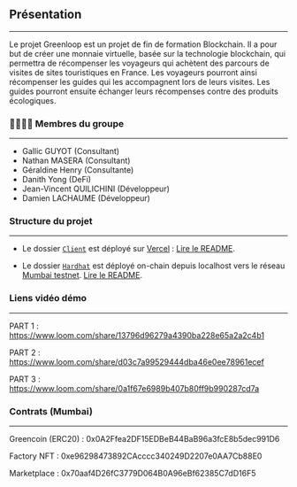 ## Présentation
---

Le projet Greenloop est un projet de fin de formation Blockchain. Il a pour but de créer une monnaie virtuelle, basée sur la technologie blockchain, qui permettra de récompenser les voyageurs qui achètent des parcours de visites de sites touristiques en France. Les voyageurs pourront ainsi récompenser les guides qui les accompagnent lors de leurs visites. Les guides pourront ensuite échanger leurs récompenses contre des produits écologiques.

### 👨‍👩‍👧‍👦 Membres du groupe
---

- Gallic GUYOT (Consultant)
- Nathan MASERA (Consultant)
- Géraldine Henry (Consultante)
- Danith Yong (DeFi)
- Jean-Vincent QUILICHINI (Développeur)
- Damien LACHAUME (Développeur)

### Structure du projet
---

- Le dossier [`Client`](https://github.com/Sense/alyra-nft-marketplace/tree/main/client) est déployé sur [Vercel](https://vercel.com/) : [Lire le README](https://github.com/Sense/alyra-nft-marketplace/tree/main/client/README.md).

- Le dossier [`Hardhat`](https://github.com/Sense/alyra-nft-marketplace/tree/main/hardhat) est déployé on-chain depuis localhost vers le réseau [Mumbai testnet](https://www.matic.network/). [Lire le README](https://github.com/Sense/alyra-nft-marketplace/tree/main/hardhat/README.md).

### Liens vidéo démo
---
PART 1 : https://www.loom.com/share/13796d96279a4390ba228e65a2a2c4b1

PART 2 : https://www.loom.com/share/d03c7a99529444dba46e0ee78961ecef

PART 3 : https://www.loom.com/share/0a1f67e6989b407b80ff9b990287cd7a

### Contrats (Mumbai)
---
Greencoin (ERC20) : 0x0A2Ffea2DF15EDBeB44BaB96a3fcE8b5dec991D6

Factory NFT : 0xe96298473892CAcccc340249D2207e0AA7Cb88E0

Marketplace : 0x70aaf4D26fC3779D064B0A96eBf62385C7dD16F5
